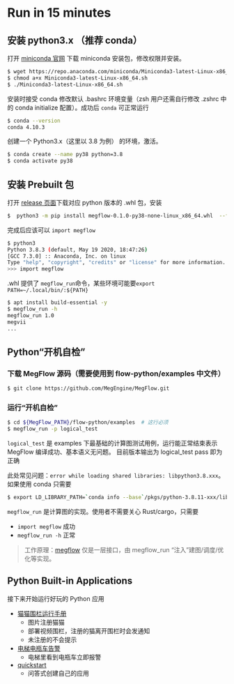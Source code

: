# Run in 15 minutes

## 安装 python3.x （推荐 conda）

打开 [miniconda 官网](https://docs.conda.io/en/latest/miniconda.html) 下载 miniconda 安装包，修改权限并安装。

```bash
$ wget https://repo.anaconda.com/miniconda/Miniconda3-latest-Linux-x86_64.sh
$ chmod a+x Miniconda3-latest-Linux-x86_64.sh
$ ./Miniconda3-latest-Linux-x86_64.sh
```

安装时接受 conda 修改默认 .bashrc 环境变量（zsh 用户还需自行修改 .zshrc 中的 conda initialize 配置）。成功后 `conda` 可正常运行
```bash
$ conda --version
conda 4.10.3
```

创建一个 Python3.x（这里以 3.8 为例） 的环境，激活。
```bash
$ conda create --name py38 python=3.8
$ conda activate py38
```

## 安装 Prebuilt 包

打开 [release 页面](https://github.com/MegEngine/MegFlow/releases)下载对应 python 版本的 .whl 包，安装
```bash
$  python3 -m pip install megflow-0.1.0-py38-none-linux_x86_64.whl  --force-reinstall
```

完成后应该可以 `import megflow`
```bash
$ python3
Python 3.8.3 (default, May 19 2020, 18:47:26) 
[GCC 7.3.0] :: Anaconda, Inc. on linux
Type "help", "copyright", "credits" or "license" for more information.
>>> import megflow
```

.whl 提供了 `megflow_run`命令，某些环境可能要`export PATH=~/.local/bin/:${PATH}`

```bash
$ apt install build-essential -y
$ megflow_run -h
megflow_run 1.0
megvii
...
```

## Python“开机自检”

### 下载 MegFlow 源码（需要使用到 flow-python/examples 中文件）
```bash
$ git clone https://github.com/MegEngine/MegFlow.git
```

### 运行“开机自检”
```bash
$ cd ${MegFlow_PATH}/flow-python/examples  # 这行必须
$ megflow_run -p logical_test
```

`logical_test` 是 examples 下最基础的计算图测试用例，运行能正常结束表示 MegFlow 编译成功、基本语义无问题。
目前版本输出为 logical_test pass 即为正确

此处常见问题：`error while loading shared libraries: libpython3.8.xxx`。如果使用 conda 只需要
```bash
$ export LD_LIBRARY_PATH=`conda info --base`/pkgs/python-3.8.11-xxx/lib:${LD_LIBRARY_PATH}
```
`megflow_run` 是计算图的实现。使用者不需要关心 Rust/cargo，只需要

  * `import megflow` 成功
  * `megflow_run -h` 正常

> 工作原理：[megflow](../../flow-python/megflow/__init__.py) 仅是一层接口，由 megflow_run “注入”建图/调度/优化等实现。

## Python Built-in Applications

接下来开始运行好玩的 Python 应用

* [猫猫围栏运行手册](../built-in-applications/cat_finder.md)
   * 图片注册猫猫
   * 部署视频围栏，注册的猫离开围栏时会发通知
   * 未注册的不会提示
* [电梯电瓶车告警](../built-in-applications/electric_bicycle.md)
   * 电梯里看到电瓶车立即报警
* [quickstart](../how-to-add-my-service/01-quickstart.zh.md)
   *  问答式创建自己的应用